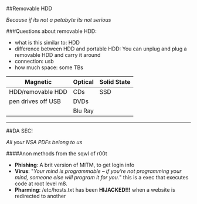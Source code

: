 ##Removable HDD

*Because if its not a petabyte its not serious*

###Questions about removable HDD:

* what is this similar to: HDD
* difference between HDD and portable HDD: You can unplug and plug a removable HDD and carry it around
* connection: usb
* how much space: some TBs

| Magnetic           | Optical | Solid State |
|--------------------|---------|-------------|
| HDD/removable HDD  | CDs     | SSD         |
| pen drives off USB | DVDs    |             |
|                    | Blu Ray |             |

---

##DA SEC!

*All your NSA PDFs belong to us*

####Anon methods from the sqwl of r00t

* **Phishing**: A brit version of MITM, to get login info
* **Virus**: "*Your mind is programmable – if you’re not programming your mind, someone else will program it for you.*" this is a exec that executes code at root level m8.
* **Pharming**: /etc/hosts.txt has been **HIJACKED!!!** when a website is redirected to another 

